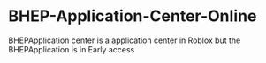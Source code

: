 # BHEP-Application-Center-Online
BHEPApplication center is a application center in Roblox but the BHEPApplication is in Early access
